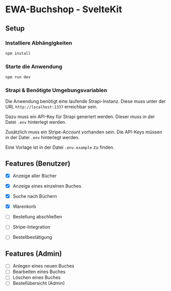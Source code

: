 # EWA-Buchshop - SvelteKit

## Setup

### Installiere Abhängigkeiten

```bash
npm install
```

### Starte die Anwendung

```bash
npm run dev
```

### Strapi & Benötigte Umgebungsvariablen

Die Anwendung benötigt eine laufende Strapi-Instanz. Diese muss unter der URL `http://localhost:1337` erreichbar sein.

Dazu muss ein API-Key für Strapi generiert werden. Dieser muss in der Datei `.env` hinterlegt werden.

Zusätzlich muss ein Stripe-Account vorhanden sein. Die API-Keys müssen in der Datei `.env` hinterlegt werden.

Eine Vorlage ist in der Datei `.env.example` zu finden.

## Features (Benutzer)

- [x] Anzeige aller Bücher
- [x] Anzeige eines einzelnen Buches
- [x] Suche nach Büchern
- [x] Warenkorb
- [ ] Bestellung abschließen
- [ ] Stripe-Integration
- [ ] Bestellbestätigung


## Features (Admin)
- [ ] Anlegen eines neuen Buches
- [ ] Bearbeiten eines Buches
- [ ] Löschen eines Buches
- [ ] Bestellübersicht (Admin)
